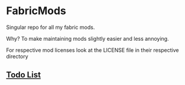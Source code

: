 # FabricMods
Singular repo for all my fabric mods.

Why? To make maintaining mods slightly easier and less annoying.

For respective mod licenses look at the LICENSE file in their respective directory
## [Todo List](todo.md)
